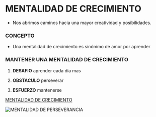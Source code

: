 # **MENTALIDAD DE CRECIMIENTO**
- Nos abrimos caminos hacia una mayor creatividad y posibilidades.

### **CONCEPTO**
- Una mentalidad de crecimiento es sinónimo de amor por aprender

### **MANTENER UNA MENTALIDAD DE CRECIMIENTO**

1. **DESAFIO**
  aprender cada dia mas

2. **OBSTACULO**
  perseverar

3. **ESFUERZO**
  mantenerse

[MENTALIDAD DE CRECIMIENTO](https://www.atlassian.com/blog/inside-atlassian/growth-mindset)

![MENTALIDAD DE PERSEVERANCIA](https://revista.adventista.es/wp-content/uploads/sites/2/2022/07/perseverancia.jpg)

